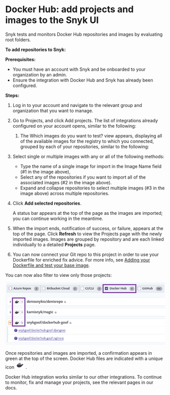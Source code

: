 # Docker Hub: add projects and images to the Snyk UI

Snyk tests and monitors Docker Hub repositories and images by evaluating root folders.

**To add repositories to Snyk:**

**Prerequisites:**

* You must have an account with Snyk and be onboarded to your organization by an admin.
* Ensure the integration with Docker Hub and Snyk has already been configured.

**Steps:**

1. Log in to your account and navigate to the relevant group and organization that you want to manage.
2. Go to Projects, and click Add projects. The list of integrations already configured on your account opens, similar to the following:
   1. The Which images do you want to test? view appears, displaying all of the available images for the registry to which you connected, grouped by each of your repositories, similar to the following:
3. Select single or multiple images with any or all of the following methods:
   * Type the name of a single image for import in the Image Name field (#1 in the image above),
   * Select any of the repositories if you want to import all of the associated images (#2 in the image above).
   * Expand and collapse repositories to select multiple images (#3 in the image above) across multiple repositories.
4.  Click **Add selected repositories**.

    A status bar appears at the top of the page as the images are imported; you can continue working in the meantime.
5. When the import ends, notification of success, or failure, appears at the top of the page. Click **Refresh** to view the Projects page with the newly imported images. Images are grouped by repository and are each linked individually to a detailed **Projects** page.
6. You can now connect your Git repo to this project in order to use your Dockerfile for enriched fix advice. For more info, see [Adding your Dockerfile and test your base image](https://support.snyk.io/hc/articles/360003916218#UUID-9ab347a6-8af0-ef6c-5ebd-cec21fbfab29).

You can now also filter to view only those projects:

![](<../../../../.gitbook/assets/uuid-ce306bb8-1d6d-c895-bdb5-3a7cd551977b-en-1- (1) (1) (2) (2) (2) (2) (2) (2) (2) (2) (2) (2) (2) (2) (3) (1) (1) (1) (1) (1) (1) (1) (1) (1) (1) (1) (1) (1) (1) (1) (1) (1) (1) (1) (1) (1) (1) (1) (1) (1) (1) (1) (1) (1) (1) (1) (1) (1) (2) (3).png>)

Once repositories and images are imported, a confirmation appears in green at the top of the screen. Docker Hub files are indicated with a unique icon ![](../../../../.gitbook/assets/docker-hub-logo.png) .

Docker Hub integration works similar to our other integrations. To continue to monitor, fix and manage your projects, see the relevant pages in our docs.
